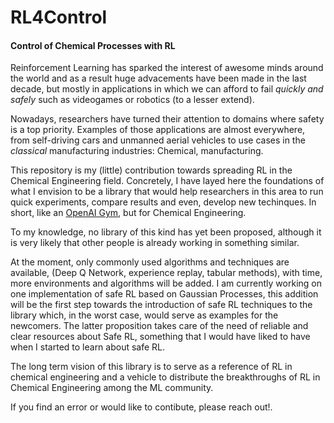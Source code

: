 # RL4Control
#### Control of Chemical Processes with RL

Reinforcement Learning has sparked the interest of awesome minds around the world and as a result huge advacements have been made in the last decade, but mostly in applications in which we can afford to fail *quickly and safely* such as videogames or robotics (to a lesser extend).

Nowadays, researchers have turned their attention to domains where safety is a top priority. Examples of those applications are almost everywhere, from self-driving cars and unmanned aerial vehicles to use cases in the *classical* manufacturing industries: Chemical, manufacturing.

This repository is my (little) contribution towards spreading RL in the Chemical Engineering field. Concretely, I have layed here the foundations of what I envision to be a library that would help researchers in this area to run quick experiments, compare results and even, develop new techinques. In short, like an [OpenAI Gym](https://gym.openai.com/), but for Chemical Engineering.

To my knowledge, no library of this kind has yet been proposed, although it is very likely that other people is already working in something similar.

At the moment, only commonly used algorithms and techniques are available, (Deep Q Network, experience replay, tabular methods), with time, more environments and algorithms will be added.
I am currently working on one implementation of safe RL based on Gaussian Processes, this addition will be the first step towards the introduction of safe RL techniques to the library which, in the worst case, would serve as examples for the newcomers. 
The latter proposition takes care of the need of reliable and clear resources about Safe RL, something that I would have liked to have when I started to learn about safe RL.

The long term vision of this library is to serve as a reference of RL in chemical engineering and a vehicle to distribute the breakthroughs of RL in Chemical Engineering among the ML community.

If you find an error or would like to contibute, please reach out!.



